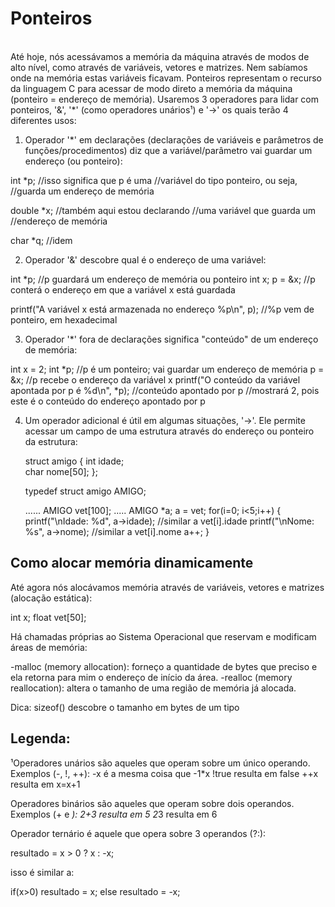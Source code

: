 # Ponteiros
<br>
 	Até hoje, nós acessávamos a memória da máquina através de modos de alto nível, como através de variáveis, vetores e matrizes. Nem sabíamos onde na memória estas variáveis ficavam.
	Ponteiros representam o recurso da linguagem C para acessar de modo direto a memória da máquina (ponteiro = endereço de memória).
	Usaremos 3 operadores para lidar com ponteiros, '&', '*' (como operadores unários¹) e '->' os quais terão 4 diferentes usos:

1) Operador '*' em declarações (declarações de variáveis e parâmetros de funções/procedimentos) diz que a variável/parâmetro vai guardar um endereço (ou ponteiro):

int *p;	//isso significa que p é uma
		//variável do tipo ponteiro, ou seja,
		//guarda um endereço de memória

double *x;	//também aqui estou declarando
			//uma variável que guarda um 
			//endereço de memória

char *q;	//idem

2) Operador '&' descobre qual é o endereço de uma variável:

int *p;	//p guardará um endereço de memória ou ponteiro
int x;
p = &x; 	//p conterá o endereço em que a variável x está guardada

printf("A variável x está armazenada no endereço %p\n", p); //%p vem de ponteiro, em hexadecimal

3) Operador '*' fora de declarações significa "conteúdo" de um endereço de memória:

int x = 2;
int *p; //p é um ponteiro; vai guardar um endereço de memória
p = &x; //p recebe o endereço da variável x
printf("O conteúdo da variável apontada por p é %d\n", *p); //conteúdo apontado por p
//mostrará  2, pois este é o conteúdo do endereço apontado por p


4) Um operador adicional é útil em algumas situações, '->'.
Ele permite acessar um campo de uma estrutura através do endereço ou ponteiro da estrutura:

	struct amigo
	{	int idade;	
		char nome[50];
	};

	typedef struct amigo AMIGO;

	......
	AMIGO vet[100];
	.....
	AMIGO *a;
	a = vet;
	for(i=0; i<5;i++)
	{	printf("\nIdade: %d", a->idade); //similar a vet[i].idade
		printf("\nNome: %s", a->nome); //similar a vet[i].nome
		a++;
	}



Como alocar memória dinamicamente
---------------------------------------------------

Até agora nós alocávamos memória através de variáveis, vetores e matrizes (alocação estática):

int x;
float vet[50];


Há chamadas próprias ao Sistema Operacional que reservam e modificam áreas de memória:

-malloc (memory allocation): forneço a quantidade de bytes que preciso e ela retorna para mim o endereço de início da área.
-realloc (memory reallocation): altera o tamanho de uma região de memória já alocada.


Dica: sizeof() descobre o tamanho em bytes de um tipo




Legenda:
------------

¹Operadores unários são aqueles que operam sobre um único operando. Exemplos (-, !, ++):
	-x é a mesma coisa que -1*x
	!true  resulta em  false
	++x  resulta em  x=x+1

Operadores binários são aqueles que operam sobre dois operandos. Exemplos (+ e *):
2+3 resulta em 5
2*3 resulta em 6

Operador ternário é aquele que opera sobre 3 operandos (?:):

resultado = x > 0 ? x : -x;

isso é similar a:

if(x>0) resultado = x;
else resultado = -x;
